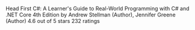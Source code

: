 Head First C#: A Learner's Guide to Real-World Programming with C# and .NET Core 4th Edition
by Andrew Stellman  (Author), Jennifer Greene  (Author)
4.6 out of 5 stars    232 ratings
